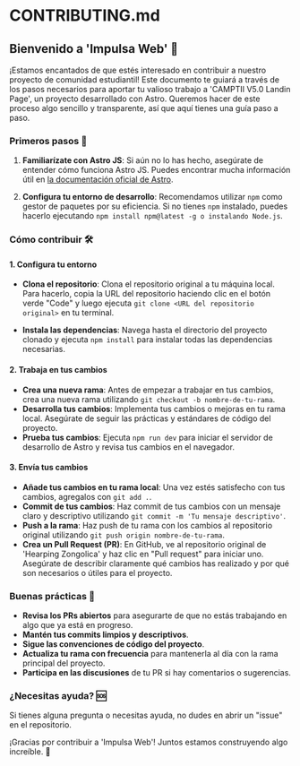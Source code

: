 # CONTRIBUTING.md

## Bienvenido a 'Impulsa Web' 🌌

¡Estamos encantados de que estés interesado en contribuir a nuestro proyecto de comunidad estudiantil! Este documento te guiará a través de los pasos necesarios para aportar tu valioso trabajo a 'CAMPTII V5.0 Landin Page', un proyecto desarrollado con Astro. Queremos hacer de este proceso algo sencillo y transparente, así que aquí tienes una guía paso a paso.

### Primeros pasos 🚀

1. **Familiarízate con Astro JS**: Si aún no lo has hecho, asegúrate de entender cómo funciona Astro JS. Puedes encontrar mucha información útil en [la documentación oficial de Astro](https://docs.astro.build).

2. **Configura tu entorno de desarrollo**: Recomendamos utilizar `npm` como gestor de paquetes por su eficiencia. Si no tienes `npm` instalado, puedes hacerlo ejecutando `npm install npm@latest -g o instalando Node.js`.

### Cómo contribuir 🛠

#### 1. Configura tu entorno

- **Clona el repositorio**: Clona el repositorio original a tu máquina local. Para hacerlo, copia la URL del repositorio haciendo clic en el botón verde "Code" y luego ejecuta `git clone <URL del repositorio original>` en tu terminal.

- **Instala las dependencias**: Navega hasta el directorio del proyecto clonado y ejecuta `npm install` para instalar todas las dependencias necesarias.

#### 2. Trabaja en tus cambios

- **Crea una nueva rama**: Antes de empezar a trabajar en tus cambios, crea una nueva rama utilizando `git checkout -b nombre-de-tu-rama`.
- **Desarrolla tus cambios**: Implementa tus cambios o mejoras en tu rama local. Asegúrate de seguir las prácticas y estándares de código del proyecto.
- **Prueba tus cambios**: Ejecuta `npm run dev` para iniciar el servidor de desarrollo de Astro y revisa tus cambios en el navegador.

#### 3. Envía tus cambios

- **Añade tus cambios en tu rama local**: Una vez estés satisfecho con tus cambios, agregalos con `git add .`.
- **Commit de tus cambios**: Haz commit de tus cambios con un mensaje claro y descriptivo utilizando `git commit -m 'Tu mensaje descriptivo'`.
- **Push a la rama**: Haz push de tu rama con los cambios al repositorio original utilizando `git push origin nombre-de-tu-rama`.
- **Crea un Pull Request (PR)**: En GitHub, ve al repositorio original de 'Hearping Zongolica' y haz clic en "Pull request" para iniciar uno. Asegúrate de describir claramente qué cambios has realizado y por qué son necesarios o útiles para el proyecto.

### Buenas prácticas 🌟

- **Revisa los PRs abiertos** para asegurarte de que no estás trabajando en algo que ya está en progreso.
- **Mantén tus commits limpios y descriptivos**.
- **Sigue las convenciones de código del proyecto**.
- **Actualiza tu rama con frecuencia** para mantenerla al día con la rama principal del proyecto.
- **Participa en las discusiones** de tu PR si hay comentarios o sugerencias.

### ¿Necesitas ayuda? 🆘

Si tienes alguna pregunta o necesitas ayuda, no dudes en abrir un "issue" en el repositorio.

¡Gracias por contribuir a 'Impulsa Web'! Juntos estamos construyendo algo increíble. 🚀